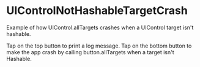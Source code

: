 # UIControlNotHashableTargetCrash
Example of how UIControl.allTargets crashes when a UIControl target isn't hashable.

Tap on the top button to print a log message. 
Tap on the bottom button to make the app crash by calling button.allTargets when a target isn't Hashable.
